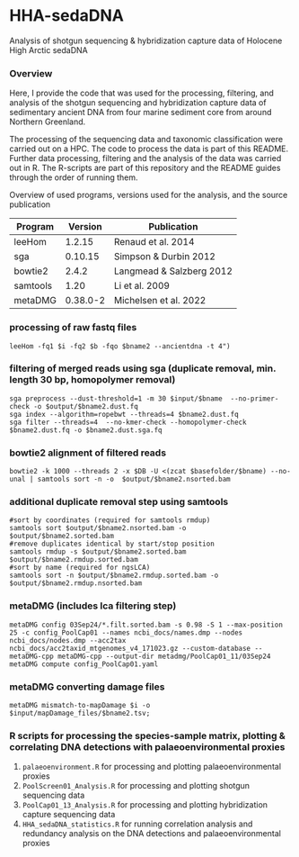 # HHA-sedaDNA

Analysis of shotgun sequencing &amp; hybridization capture data of Holocene High Arctic sedaDNA

### Overview 

Here, I provide the code that was used for the processing, filtering, and analysis of the shotgun sequencing and hybridization capture data of sedimentary ancient DNA from four marine sediment core from around Northern Greenland.

The processing of the sequencing data and taxonomic classification were carried out on a HPC. The code to process the data is part of this README. Further data processing, filtering and the analysis of the data was carried out in R. The R-scripts are part of this repository and the README guides through the order of running them.

Overview of used programs, versions used for the analysis, and the source publication


| Program  | Version | Publication |
| ------------- | ------------- | ------------- |
| leeHom  | 1.2.15  | Renaud et al. 2014 |
| sga  | 0.10.15  | Simpson &amp; Durbin 2012 |
| bowtie2  | 2.4.2  | Langmead &amp; Salzberg 2012 |
| samtools  | 1.20  | Li et al. 2009 |
| metaDMG  | 0.38.0-2 | Michelsen et al. 2022 |

### processing of raw fastq files 
```
leeHom -fq1 $i -fq2 $b -fqo $bname2 --ancientdna -t 4")
```

### filtering of merged reads using sga (duplicate removal, min. length 30 bp, homopolymer removal)
```
sga preprocess --dust-threshold=1 -m 30 $input/$bname  --no-primer-check -o $output/$bname2.dust.fq
sga index --algorithm=ropebwt --threads=4 $bname2.dust.fq
sga filter --threads=4  --no-kmer-check --homopolymer-check $bname2.dust.fq -o $bname2.dust.sga.fq
```

### bowtie2 alignment of filtered reads 
```
bowtie2 -k 1000 --threads 2 -x $DB -U <(zcat $basefolder/$bname) --no-unal | samtools sort -n -o  $output/$bname2.nsorted.bam
```

### additional duplicate removal step using samtools 
```
#sort by coordinates (required for samtools rmdup)
samtools sort $output/$bname2.nsorted.bam -o $output/$bname2.sorted.bam
#remove duplicates identical by start/stop position
samtools rmdup -s $output/$bname2.sorted.bam $output/$bname2.rmdup.sorted.bam
#sort by name (required for ngsLCA)
samtools sort -n $output/$bname2.rmdup.sorted.bam -o $output/$bname2.rmdup.nsorted.bam
```

### metaDMG (includes lca filtering step)
```
metaDMG config 03Sep24/*.filt.sorted.bam -s 0.98 -S 1 --max-position 25 -c config_PoolCap01 --names ncbi_docs/names.dmp --nodes ncbi_docs/nodes.dmp --acc2tax ncbi_docs/acc2taxid_mtgenomes_v4_171023.gz --custom-database --metaDMG-cpp metaDMG-cpp --output-dir metadmg/PoolCap01_11/03Sep24
metaDMG compute config_PoolCap01.yaml
```

### metaDMG converting damage files
```
metaDMG mismatch-to-mapDamage $i -o $input/mapDamage_files/$bname2.tsv;
```

### R scripts for processing the species-sample matrix, plotting &amp; correlating DNA detections with palaeoenvironmental proxies

1. `palaeoenvironment.R` for processing and plotting palaeoenvironmental proxies
2. `PoolScreen01_Analysis.R` for processing and plotting shotgun sequencing data
3. `PoolCap01_13_Analysis.R` for processing and plotting hybridization capture sequencing data
4. `HHA_sedaDNA_statistics.R` for running correlation analysis and redundancy analysis on the DNA detections and palaeoenvironmental proxies










